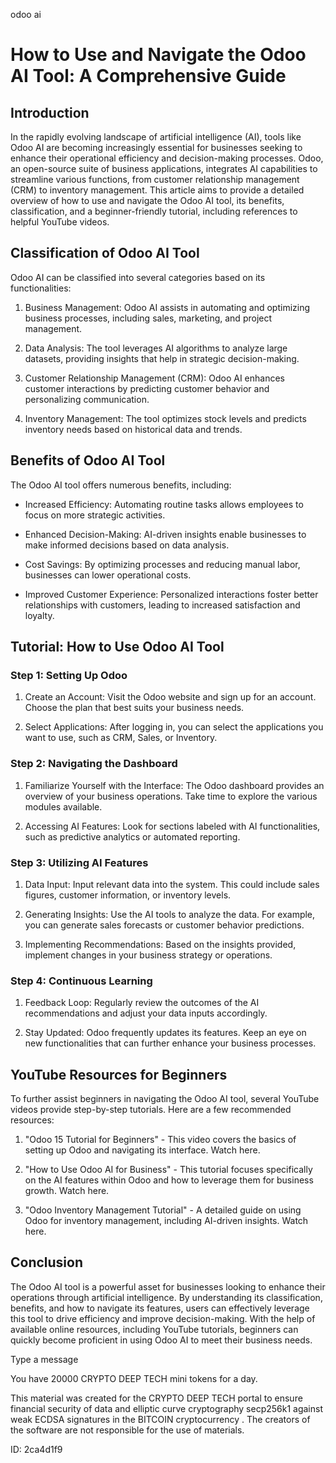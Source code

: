 odoo ai
# How to Use and Navigate the Odoo AI Tool: A Comprehensive Guide



## Introduction



In the rapidly evolving landscape of artificial intelligence (AI), tools like Odoo AI are becoming increasingly essential for businesses seeking to enhance their operational efficiency and decision-making processes. Odoo, an open-source suite of business applications, integrates AI capabilities to streamline various functions, from customer relationship management (CRM) to inventory management. This article aims to provide a detailed overview of how to use and navigate the Odoo AI tool, its benefits, classification, and a beginner-friendly tutorial, including references to helpful YouTube videos.



## Classification of Odoo AI Tool



Odoo AI can be classified into several categories based on its functionalities:



1. Business Management: Odoo AI assists in automating and optimizing business processes, including sales, marketing, and project management.

2. Data Analysis: The tool leverages AI algorithms to analyze large datasets, providing insights that help in strategic decision-making.

3. Customer Relationship Management (CRM): Odoo AI enhances customer interactions by predicting customer behavior and personalizing communication.

4. Inventory Management: The tool optimizes stock levels and predicts inventory needs based on historical data and trends.



## Benefits of Odoo AI Tool



The Odoo AI tool offers numerous benefits, including:



- Increased Efficiency: Automating routine tasks allows employees to focus on more strategic activities.

- Enhanced Decision-Making: AI-driven insights enable businesses to make informed decisions based on data analysis.

- Cost Savings: By optimizing processes and reducing manual labor, businesses can lower operational costs.

- Improved Customer Experience: Personalized interactions foster better relationships with customers, leading to increased satisfaction and loyalty.



## Tutorial: How to Use Odoo AI Tool



### Step 1: Setting Up Odoo



1. Create an Account: Visit the Odoo website and sign up for an account. Choose the plan that best suits your business needs.

2. Select Applications: After logging in, you can select the applications you want to use, such as CRM, Sales, or Inventory.



### Step 2: Navigating the Dashboard



1. Familiarize Yourself with the Interface: The Odoo dashboard provides an overview of your business operations. Take time to explore the various modules available.

2. Accessing AI Features: Look for sections labeled with AI functionalities, such as predictive analytics or automated reporting.



### Step 3: Utilizing AI Features



1. Data Input: Input relevant data into the system. This could include sales figures, customer information, or inventory levels.

2. Generating Insights: Use the AI tools to analyze the data. For example, you can generate sales forecasts or customer behavior predictions.

3. Implementing Recommendations: Based on the insights provided, implement changes in your business strategy or operations.



### Step 4: Continuous Learning



1. Feedback Loop: Regularly review the outcomes of the AI recommendations and adjust your data inputs accordingly.

2. Stay Updated: Odoo frequently updates its features. Keep an eye on new functionalities that can further enhance your business processes.



## YouTube Resources for Beginners



To further assist beginners in navigating the Odoo AI tool, several YouTube videos provide step-by-step tutorials. Here are a few recommended resources:



1. "Odoo 15 Tutorial for Beginners" - This video covers the basics of setting up Odoo and navigating its interface. Watch here.



2. "How to Use Odoo AI for Business" - This tutorial focuses specifically on the AI features within Odoo and how to leverage them for business growth. Watch here.



3. "Odoo Inventory Management Tutorial" - A detailed guide on using Odoo for inventory management, including AI-driven insights. Watch here.



## Conclusion



The Odoo AI tool is a powerful asset for businesses looking to enhance their operations through artificial intelligence. By understanding its classification, benefits, and how to navigate its features, users can effectively leverage this tool to drive efficiency and improve decision-making. With the help of available online resources, including YouTube tutorials, beginners can quickly become proficient in using Odoo AI to meet their business needs.



Type a message

You have 20000 CRYPTO DEEP TECH mini tokens for a day.


This material was created for the  CRYPTO DEEP TECH portal  to ensure financial security of data and elliptic curve cryptography  secp256k1 against weak ECDSA  signatures   in the  BITCOIN cryptocurrency . The creators of the software are not responsible for the use of materials.

 ID: 2ca4d1f9
